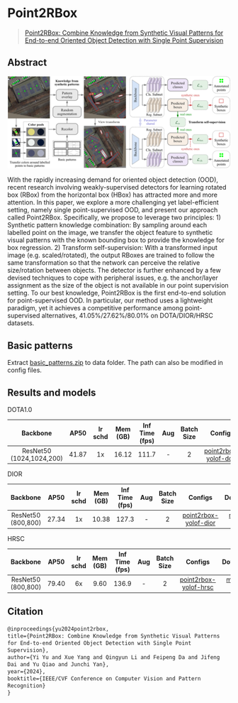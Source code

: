 # Point2RBox

> [Point2RBox: Combine Knowledge from Synthetic Visual Patterns for End-to-end Oriented Object Detection with Single Point Supervision](https://arxiv.org/pdf/2311.14758)

<!-- [ALGORITHM] -->

## Abstract

<div align=center>
<img src="https://raw.githubusercontent.com/zytx121/image-host/main/imgs/point2rbox.png" width="800"/>
</div>

With the rapidly increasing demand for oriented object detection (OOD), recent research involving weakly-supervised detectors for learning rotated box (RBox) from the horizontal box (HBox) has attracted more and more attention. In this paper, we explore a more challenging yet label-efficient setting, namely single point-supervised OOD, and present our approach called Point2RBox. Specifically, we propose to leverage two principles: 1) Synthetic pattern knowledge combination: By sampling around each labelled point on the image, we transfer the object feature to synthetic visual patterns with the known bounding box to provide the knowledge for box regression. 2) Transform self-supervision: With a transformed input image (e.g. scaled/rotated), the output RBoxes are trained to follow the same transformation so that the network can perceive the relative size/rotation between objects. The detector is further enhanced by a few devised techniques to cope with peripheral issues, e.g. the anchor/layer assignment as the size of the object is not available in our point supervision setting. To our best knowledge, Point2RBox is the first end-to-end solution for point-supervised OOD. In particular, our method uses a lightweight paradigm, yet it achieves a competitive performance among point-supervised alternatives, 41.05%/27.62%/80.01% on DOTA/DIOR/HRSC datasets.

## Basic patterns

Extract [basic_patterns.zip](https://github.com/open-mmlab/mmrotate/files/13816461/basic_patterns.zip) to data folder. The path can also be modified in config files.

## Results and models

DOTA1.0

|         Backbone         | AP50  | lr schd | Mem (GB) | Inf Time (fps) | Aug | Batch Size |                       Configs                       |                                                                                                                    Download                                                                                                                    |
| :----------------------: | :---: | :-----: | :------: | :------------: | :-: | :--------: | :-------------------------------------------------: | :--------------------------------------------------------------------------------------------------------------------------------------------------------------------------------------------------------------------------------------------: |
| ResNet50 (1024,1024,200) | 41.87 |   1x    |  16.12   |     111.7      |  -  |     2      | [point2rbox-yolof-dota](./point2rbox-yolof-dota.py) | [model](https://download.openmmlab.com/mmrotate/v1.0/point2rbox/point2rbox-yolof-dota/point2rbox-yolof-dota-c94da82d.pth)   \| [log](https://download.openmmlab.com/mmrotate/v1.0/point2rbox/point2rbox-yolof-dota/point2rbox-yolof-dota.json) |

DIOR

|      Backbone      | AP50  | lr schd | Mem (GB) | Inf Time (fps) | Aug | Batch Size |                       Configs                       |                                                                                                                    Download                                                                                                                    |
| :----------------: | :---: | :-----: | :------: | :------------: | :-: | :--------: | :-------------------------------------------------: | :--------------------------------------------------------------------------------------------------------------------------------------------------------------------------------------------------------------------------------------------: |
| ResNet50 (800,800) | 27.34 |   1x    |  10.38   |     127.3      |  -  |     2      | [point2rbox-yolof-dior](./point2rbox-yolof-dior.py) | [model](https://download.openmmlab.com/mmrotate/v1.0/point2rbox/point2rbox-yolof-dior/point2rbox-yolof-dior-f4f724df.pth)   \| [log](https://download.openmmlab.com/mmrotate/v1.0/point2rbox/point2rbox-yolof-dior/point2rbox-yolof-dior.json) |

HRSC

|      Backbone      | AP50  | lr schd | Mem (GB) | Inf Time (fps) | Aug | Batch Size |                       Configs                       |                                                                                                                   Download                                                                                                                    |
| :----------------: | :---: | :-----: | :------: | :------------: | :-: | :--------: | :-------------------------------------------------: | :-------------------------------------------------------------------------------------------------------------------------------------------------------------------------------------------------------------------------------------------: |
| ResNet50 (800,800) | 79.40 |   6x    |   9.60   |     136.9      |  -  |     2      | [point2rbox-yolof-hrsc](./point2rbox-yolof-hrsc.py) | [model](https://download.openmmlab.com/mmrotate/v1.0/point2rbox/point2rbox-yolof-hrsc/point2rbox-yolof-hrsc-9d096323.pth)  \| [log](https://download.openmmlab.com/mmrotate/v1.0/point2rbox/point2rbox-yolof-hrsc/point2rbox-yolof-hrsc.json) |

## Citation

```
@inproceedings{yu2024point2rbox,
title={Point2RBox: Combine Knowledge from Synthetic Visual Patterns for End-to-end Oriented Object Detection with Single Point Supervision},
author={Yi Yu and Xue Yang and Qingyun Li and Feipeng Da and Jifeng Dai and Yu Qiao and Junchi Yan},
year={2024},
booktitle={IEEE/CVF Conference on Computer Vision and Pattern Recognition}
}
```

